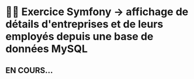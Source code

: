 # 🎵🏬 Exercice Symfony -> affichage de détails d'entreprises et de leurs employés depuis une base de données MySQL

## EN COURS...
